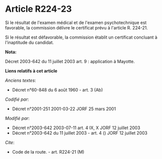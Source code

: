 # Article R224-23

Si le résultat de l'examen médical et de l'examen psychotechnique est favorable, la commission délivre le certificat prévu à
l'article R. 224-21.

Si le résultat est défavorable, la commission établit un certificat concluant à l'inaptitude du candidat.

**Nota:**

Décret 2003-642 du 11 juillet 2003 art. 9 : application à Mayotte.

**Liens relatifs à cet article**

_Anciens textes_:

  - Décret n°60-848 du 6 août 1960 - art. 3 (Ab)

_Codifié par_:

  - Décret n°2001-251 2001-03-22 JORF 25 mars 2001

_Modifié par_:

  - Décret n°2003-642 2003-07-11 art. 4 IX, X JORF 12 juillet 2003
  - Décret n°2003-642 du 11 juillet 2003 - art. 4 () JORF 12 juillet 2003

_Cite_:

  - Code de la route. - art. R224-21 (M)
